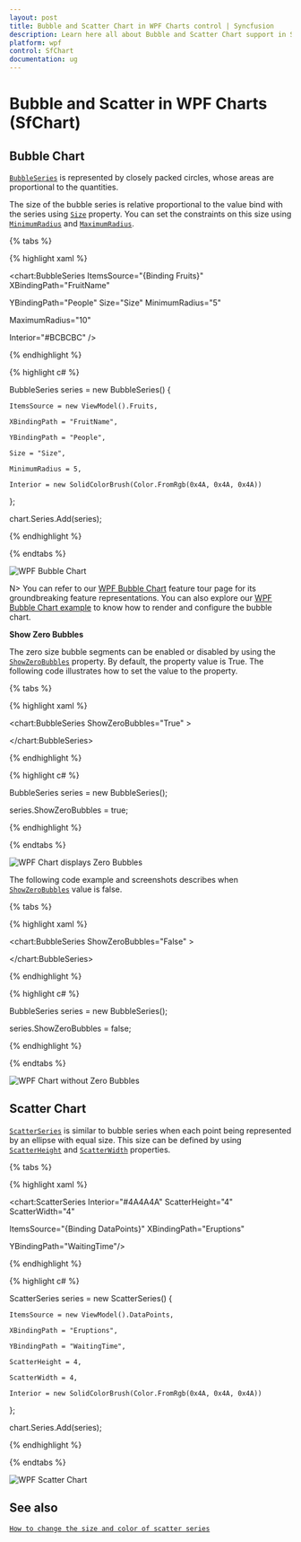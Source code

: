 ```yaml
---
layout: post
title: Bubble and Scatter Chart in WPF Charts control | Syncfusion
description: Learn here all about Bubble and Scatter Chart support in Syncfusion® WPF Charts (SfChart) control and more.
platform: wpf
control: SfChart
documentation: ug
---
```


# Bubble and Scatter in WPF Charts (SfChart)

## Bubble Chart

[`BubbleSeries`](https://help.syncfusion.com/cr/wpf/Syncfusion.UI.Xaml.Charts.BubbleSeries.html#) is represented by closely packed circles, whose areas are proportional to the quantities. 

The size of the bubble series is relative proportional to the value bind with the series using [`Size`](https://help.syncfusion.com/cr/wpf/Syncfusion.UI.Xaml.Charts.BubbleSeries.html#Syncfusion_UI_Xaml_Charts_BubbleSeries_Size)  property. You can set the constraints on this size using [`MinimumRadius`](https://help.syncfusion.com/cr/wpf/Syncfusion.UI.Xaml.Charts.BubbleSeries.html#Syncfusion_UI_Xaml_Charts_BubbleSeries_MinimumRadius) and [`MaximumRadius`](https://help.syncfusion.com/cr/wpf/Syncfusion.UI.Xaml.Charts.BubbleSeries.html#Syncfusion_UI_Xaml_Charts_BubbleSeries_MaximumRadius).

{% tabs %}

{% highlight xaml %}

<chart:BubbleSeries  ItemsSource="{Binding Fruits}"  XBindingPath="FruitName" 

YBindingPath="People"   Size="Size" MinimumRadius="5" 

MaximumRadius="10"

Interior="#BCBCBC" />

{% endhighlight %}

{% highlight c# %}

BubbleSeries series = new BubbleSeries()
{

    ItemsSource = new ViewModel().Fruits,

    XBindingPath = "FruitName",

    YBindingPath = "People",

    Size = "Size",

    MinimumRadius = 5,

    Interior = new SolidColorBrush(Color.FromRgb(0x4A, 0x4A, 0x4A))

};

chart.Series.Add(series);

{% endhighlight %}

{% endtabs %}

![WPF Bubble Chart](Series_images/wpf-bubble-chart.png)

N> You can refer to our [WPF Bubble Chart](https://www.syncfusion.com/wpf-controls/charts/wpf-bubble-chart) feature tour page for its groundbreaking feature representations. You can also explore our [WPF Bubble Chart example](https://github.com/syncfusion/wpf-demos/tree/master/chart/Views/Basic%20Charts/Bubble) to know how to render and configure the bubble chart.

**Show Zero Bubbles**

The zero size bubble segments can be enabled or disabled by using the [`ShowZeroBubbles`](https://help.syncfusion.com/cr/wpf/Syncfusion.UI.Xaml.Charts.BubbleSeries.html#Syncfusion_UI_Xaml_Charts_BubbleSeries_ShowZeroBubbles) property. By default, the property value is True.
The following code illustrates how to set the value to the property.

{% tabs %}

{% highlight xaml %}

<chart:BubbleSeries ShowZeroBubbles="True" >

</chart:BubbleSeries>

{% endhighlight %}

{% highlight c# %}

BubbleSeries series = new BubbleSeries();

series.ShowZeroBubbles = true;

{% endhighlight %}

{% endtabs %}

![WPF Chart displays Zero Bubbles](Series_images/wpf-chart-zero-bubble.png)

The following code example and screenshots describes when [`ShowZeroBubbles`](https://help.syncfusion.com/cr/wpf/Syncfusion.UI.Xaml.Charts.BubbleSeries.html#Syncfusion_UI_Xaml_Charts_BubbleSeries_ShowZeroBubbles) value is false.

{% tabs %}

{% highlight xaml %}

<chart:BubbleSeries ShowZeroBubbles="False" >

</chart:BubbleSeries>

{% endhighlight %}

{% highlight c# %}

BubbleSeries series = new BubbleSeries();

series.ShowZeroBubbles = false;

{% endhighlight %}

{% endtabs %}

![WPF Chart without Zero Bubbles](Series_images/wpf-chart-without-zero-bubbles.png)

## Scatter Chart

[`ScatterSeries`](https://help.syncfusion.com/cr/wpf/Syncfusion.UI.Xaml.Charts.ScatterSeries.html#) is similar to bubble series when each point being represented by an ellipse with equal size. This size can be defined by using [`ScatterHeight`](https://help.syncfusion.com/cr/wpf/Syncfusion.UI.Xaml.Charts.ScatterSeries.html#Syncfusion_UI_Xaml_Charts_ScatterSeries_ScatterHeight) and [`ScatterWidth`](https://help.syncfusion.com/cr/wpf/Syncfusion.UI.Xaml.Charts.ScatterSeries.html#Syncfusion_UI_Xaml_Charts_ScatterSeries_ScatterWidth) properties.

{% tabs %}

{% highlight xaml %}

<chart:ScatterSeries Interior="#4A4A4A" ScatterHeight="4" ScatterWidth="4" 

ItemsSource="{Binding DataPoints}" XBindingPath="Eruptions" 

YBindingPath="WaitingTime"/>

{% endhighlight %}

{% highlight c# %}

ScatterSeries series = new ScatterSeries()
{

    ItemsSource = new ViewModel().DataPoints,

    XBindingPath = "Eruptions",

    YBindingPath = "WaitingTime",

    ScatterHeight = 4,

    ScatterWidth = 4,

    Interior = new SolidColorBrush(Color.FromRgb(0x4A, 0x4A, 0x4A))

};

chart.Series.Add(series);

{% endhighlight %}

{% endtabs %}

![WPF Scatter Chart](Series_images/wpf-scatter-chart.png)

## See also

[`How to change the size and color of scatter series`](https://www.syncfusion.com/kb/3857/how-to-change-the-size-and-color-of-scatter-series)
